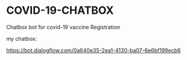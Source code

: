 # COVID-19-CHATBOX
Chatbox bot for covid-19 vaccine Registration

my chatbox:

https://bot.dialogflow.com/0a640e35-2ea1-4130-ba07-6e6bf199ecb6

